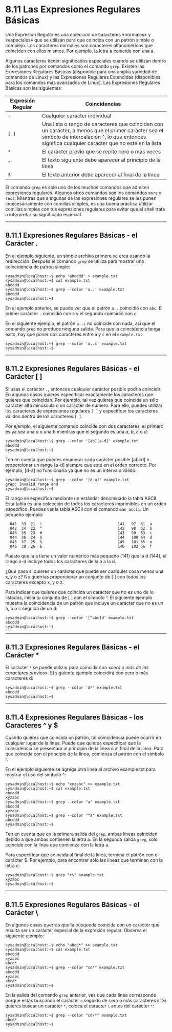 # 8.11 Las Expresiones Regulares Básicas
Una Expresión Regular es una colección de caracteres «normales» y «especiales» que se utilizan para que coincida con un patrón simple o complejo. Los caracteres normales son caracteres alfanuméricos que coinciden con ellos mismos. Por ejemplo, la letra a coincide con una a.

Algunos caracteres tienen significados especiales cuando se utilizan dentro de los patrones por comandos como el comando `grep`. Existen las Expresiones Regulares Básicas (disponible para una amplia variedad de comandos de Linux) y las Expresiones Regulares Extendidas (disponibles para los comandos más avanzados de Linux). Las Expresiones Regulares Básicas son las siguientes:

Expresión Regular	|	Coincidencias
-|-
`.`	|Cualquier carácter individual
`[ ]`	|Una lista o rango de caracteres que coinciden con un carácter, a menos que el primer carácter sea el símbolo de intercalación `^`, lo que entonces significa cualquier carácter que no esté en la lista
`*`	|El carácter previo que se repite cero o más veces
`^`	|El texto siguiente debe aparecer al principio de la línea
`$`	|El texto anterior debe aparecer al final de la línea

El comando `grep` es sólo uno de los muchos comandos que admiten expresiones regulares. Algunos otros comandos son los comandos `more` y `less`. Mientras que a algunas de las expresiones regulares se les ponen innecesariamente con comillas simples, es una buena práctica utilizar comillas simples con tus expresiones regulares para evitar que el shell trate a interpretar su significado especial.

---

## 8.11.1 Expresiones Regulares Básicas - el Carácter .
En el ejemplo siguiente, un simple archivo primero se crea usando la redirección. Después el comando `grep` se utiliza para mostrar una coincidencia de patrón simple:

```shell-session
sysadmin@localhost:~$ echo 'abcddd' > example.txt                       
sysadmin@localhost:~$ cat example.txt                                   
abcddd                                                                 
sysadmin@localhost:~$ grep --color 'a..' example.txt                    
abcddd                                                                 
sysadmin@localhost:~$
```

En el ejemplo anterior, se puede ver que el patrón `a..` coincidió con `abc`. El primer carácter `.` coincidió con `b` y el segundo coincidió con `c`.

En el siguiente ejemplo, el patrón `a..c` no coincide con nada, así que el comando `grep` no produce ninguna salida. Para que la coincidencia tenga éxito, hay que poner dos caracteres entre `a` y `c` en el `example.txt`:

```shell-session
sysadmin@localhost:~$ grep --color 'a..c' example.txt                  
sysadmin@localhost:~$
```

---

## 8.11.2 Expresiones Regulares Básicas - el Carácter [ ]

Si usas el carácter `.`, entonces cualquier carácter posible podría coincidir. En algunos casos quieres especificar exactamente los caracteres que quieres que coincidan. Por ejemplo, tal vez quieres que coincida un sólo carácter alfa minúscula o un carácter de número. Para ello, puedes utilizar los caracteres de expresiones regulares `[ ]` y especificar los caracteres válidos dentro de los caracteres `[ ]`.

Por ejemplo, el siguiente comando coincide con dos caracteres, el primero es ya sea una _a_ o una _b_ mientras que el segundo es una _a_, _b_, _c_ o _d_:

```shell-session
sysadmin@localhost:~$ grep --color '[ab][a-d]' example.txt              
abcddd                                                                  
sysadmin@localhost:~$
```

Ten en cuenta que puedes enumerar cada carácter posible [abcd] o proporcionar un rango [a-d] siempre que esté en el orden correcto. Por ejemplo, [d-a] no funcionaría ya que no es un intervalo válido:

```shell-session
sysadmin@localhost:~$ grep --color '[d-a]' example.txt                  
grep: Invalid range end                                                 
sysadmin@localhost:~$
```

El rango se especifica mediante un estándar denominado la tabla ASCII. Esta tabla es una colección de todos los caracteres imprimibles en un orden específico. Puedes ver la tabla ASCII con el comando `man ascii`. Un pequeño ejemplo:

      041  33  21  !                                 141   97  61  a 
      042  34  22  “                                 142   98  62  b
      043  35  23  #                                 143   99  63  c
      044  36  24  $                                 144   100 64  d
      045  37  25  %                                 145   101 65  e
      046  38  26  &                                 146   102 66  f

Puesto que la a tiene un valor numérico más pequeño (141) que la d (144), el rango a-d incluye todos los caracteres de la a a la d.

¿Qué pasa si quieres un carácter que puede ser cualquier cosa menos una x, y o z? No querrías proporcionar un conjunto de [ ] con todos los caracteres excepto x, y o z.

Para indicar que quieres que coincida un carácter que no es uno de lo listados, inicia tu conjunto de [ ] con el símbolo ^. El siguiente ejemplo muestra la coincidencia de un patrón que incluye un carácter que no es un a, b o c seguida de un d:

```shell-session
sysadmin@localhost:~$ grep --color '[^abc]d' example.txt                
abcddd                                                                  
sysadmin@localhost:~$
```

---

## 8.11.3 Expresiones Regulares Básicas - el Carácter *
El carácter `*` se puede utilizar para coincidir con «_cero o más de los caracteres previos_». El siguiente ejemplo coincidirá con cero o más caracteres d:

```shell-session
sysadmin@localhost:~$ grep --color 'd*' example.txt                     
abcddd                                                                  
sysadmin@localhost:~$
```

---

## 8.11.4 Expresiones Regulares Básicas - los Caracteres ^ y $
Cuando quieres que coincida un patrón, tal coincidencia puede ocurrir en cualquier lugar de la línea. Puede que quieras especificar que la coincidencia se presentara al principio de la línea o al final de la línea. Para que coincida con el principio de la línea, comienza el patrón con el símbolo ^.

En el ejemplo siguiente se agrega otra línea al archivo example.txt para mostrar el uso del símbolo ^:

```shell-session
sysadmin@localhost:~$ echo "xyzabc" >> example.txt                      
sysadmin@localhost:~$ cat example.txt                                   
abcddd                                                                  
xyzabc                                                                
sysadmin@localhost:~$ grep --color "a" example.txt                     
abcddd                                                                  
xyzabc                                                                  
sysadmin@localhost:~$ grep --color "^a" example.txt                     
abcddd                                                                  
sysadmin@localhost:~$
```

Ten en cuenta que en la primera salida del `grep`, ambas líneas coinciden debido a que ambas contienen la letra a. En la segunda salida `grep`, solo coincide con la línea que comienza con la letra a.

Para especificar que coincida al final de la línea, termina el patrón con el carácter $. Por ejemplo, para encontrar sólo las líneas que terminan con la letra c:

```shell-session
sysadmin@localhost:~$ grep "c$" example.txt                             
xyzabc                                                                  
sysadmin@localhost:~$
```

---

## 8.11.5 Expresiones Regulares Básicas - el Carácter \
En algunos casos querrás que la búsqueda coincida con un carácter que resulta ser un carácter especial de la expresión regular. Observa el siguiente ejemplo:

```shell-session
sysadmin@localhost:~$ echo "abcd*" >> example.txt                       
sysadmin@localhost:~$ cat example.txt                                   
abcddd                                                                  
xyzabc                                                                  
abcd*                                                                   
sysadmin@localhost:~$ grep --color "cd*" example.txt                    
abcddd                                                                  
xyzabc                                                                  
abcd*                                                                   
sysadmin@localhost:~$
```

En la salida del comando `grep` anterior, ves que cada línea corresponde porque estás buscando el carácter `c` seguido de cero o más caracteres `d`. Si quieres buscar un carácter `*`, coloca el carácter `\` antes del carácter `*`:

```shell-session
sysadmin@localhost:~$ grep --color "cd\*" example.txt                   
abcd*                                                                   
sysadmin@localhost:~$
```

